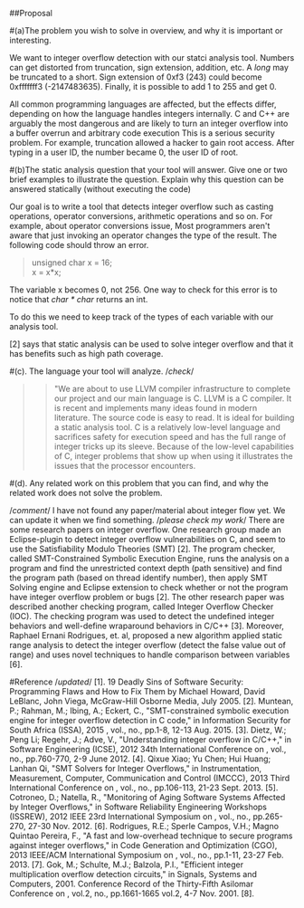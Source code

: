 ##Proposal

#(a)The problem you wish to solve in overview, and why it is important or interesting.

We want to integer overflow detection with our statci analysis tool. Numbers can get distorted from truncation, sign extension, addition, etc. A _long_ may be truncated to a short. Sign extension of 0xf3 (243) could become 0xfffffff3 (-2147483635). Finally, it is possible to add 1 to 255 and get 0.

All common programming languages are affected, but the effects differ, depending on how the language handles integers internally. C and C++ are arguably the most dangerous and are likely to turn an integer overflow into a buffer overrun and arbitrary code execution
This is a serious security problem. For example, truncation allowed a hacker to gain root access. After typing in a user ID, the number became 0, the user ID of root. 

#(b)The static analysis question that your tool will answer. Give one or two brief examples to illustrate the question. Explain why this question can be answered statically (without executing the code)

Our goal is to write a tool that detects integer overflow such as casting operations, operator conversions, arithmetic operations and so on. For example, about operator conversions issue, Most programmers aren't aware that just invoking an operator changes the type of the result. The following code should throw an error.

> unsigned char x = 16;  
x = x*x;  

The variable x becomes 0, not 256. One way to check for this error is to notice that _char * char_ returns an int.

To do this we need to keep track of the types of each variable with our analysis tool.

[2] says that static analysis can be used to solve integer overflow and that it has benefits such as high path coverage.

#(c). The language your tool will analyze. 
/*check*/
>> "We are about to use LLVM compiler infrastructure to complete our project and our main language is C. LLVM is a C compiler. It is recent and implements many ideas found in modern literature. The source code is easy to read. It is ideal for building a static analysis tool. C is a relatively low-level language and sacrifices safety for execution speed and has the full range of integer tricks up its sleeve. Because of the low-level capabilities of C, integer problems that show up when using it illustrates the issues that the processor encounters.      

#(d). Any related work on this problem that you can find, and why the related work does not solve the problem.

/*comment*/ I have not found any paper/material about integer flow yet. We can update it when we find something. 
/*please check my work*/ There are some research papers on integer overflow. One research group made an Eclipse-plugin to detect integer overflow vulnerabilities on C, and seem to use the Satisfiability Modulo Theories (SMT) [2]. The program checker, called SMT-Constrained Symbolic Execution Engine, runs the analysis on a program and find the unrestricted context depth (path sensitive) and find the program path (based on thread identify number), then apply SMT Solving engine and Eclipse extension to check whether or not the program have integer overflow problem or bugs [2]. The other research paper was described another checking program, called Integer Overflow Checker (IOC). The checking program was used to detect the undefined integer behaviors and well-define wraparound behaviors in C/C++ [3]. Moreover, Raphael Ernani Rodrigues, et. al, proposed a new algorithm applied static range analysis to detect the integer overflow (detect the false value out of range) and uses novel techniques to handle comparison between variables [6]. 

#Reference /*updated*/
[1]. 19 Deadly Sins of Software Security: Programming Flaws and How to Fix Them by Michael Howard, David LeBlanc, John Viega, McGraw-Hill Osborne Media, July 2005.
[2]. Muntean, P.; Rahman, M.; Ibing, A.; Eckert, C., "SMT-constrained symbolic execution engine for integer overflow detection in C code," in Information Security for South Africa (ISSA), 2015 , vol., no., pp.1-8, 12-13 Aug. 2015.
[3]. Dietz, W.; Peng Li; Regehr, J.; Adve, V., "Understanding integer overflow in C/C++," in Software Engineering (ICSE), 2012 34th International Conference on , vol., no., pp.760-770, 2-9 June 2012.
[4]. Qixue Xiao; Yu Chen; Hui Huang; Lanhan Qi, "SMT Solvers for Integer Overflows," in Instrumentation, Measurement, Computer, Communication and Control (IMCCC), 2013 Third International Conference on , vol., no., pp.106-113, 21-23 Sept. 2013.
[5]. Cotroneo, D.; Natella, R., "Monitoring of Aging Software Systems Affected by Integer Overflows," in Software Reliability Engineering Workshops (ISSREW), 2012 IEEE 23rd International Symposium on , vol., no., pp.265-270, 27-30 Nov. 2012.
[6]. Rodrigues, R.E.; Sperle Campos, V.H.; Magno Quintao Pereira, F., "A fast and low-overhead technique to secure programs against integer overflows," in Code Generation and Optimization (CGO), 2013 IEEE/ACM International Symposium on , vol., no., pp.1-11, 23-27 Feb. 2013.
[7]. Gok, M.; Schulte, M.J.; Balzola, P.I., "Efficient integer multiplication overflow detection circuits," in Signals, Systems and Computers, 2001. Conference Record of the Thirty-Fifth Asilomar Conference on , vol.2, no., pp.1661-1665 vol.2, 4-7 Nov. 2001.
[8].

